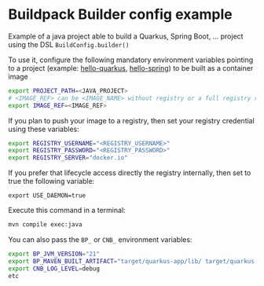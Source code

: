 # Buildpack Builder config example

Example of a java project able to build a Quarkus, Spring Boot, ... project
using the DSL `BuildConfig.builder()`

To use it, configure the following mandatory environment variables pointing to a project (example: [hello-quarkus](../hello-quarkus), [hello-spring](../hello-spring)) to be built as a container image

```bash
export PROJECT_PATH=<JAVA_PROJECT>
# <IMAGE_REF> can be <IMAGE_NAME> without registry or a full registry reference with host, port(optional), path & tag
export IMAGE_REF=<IMAGE_REF> 
```

If you plan to push your image to a registry, then set your registry credential using these variables:
```bash
export REGISTRY_USERNAME="<REGISTRY_USERNAME>"
export REGISTRY_PASSWORD="<REGISTRY_PASSWORD>"
export REGISTRY_SERVER="docker.io"
```

If you prefer that lifecycle access directly the registry internally, then set to true the following variable:
```shell
export USE_DAEMON=true
```

Execute this command in a terminal:
```bash
mvn compile exec:java
```

You can also pass the `BP_` or `CNB_` environment variables:
```bash
export BP_JVM_VERSION="21"
export BP_MAVEN_BUILT_ARTIFACT="target/quarkus-app/lib/ target/quarkus-app/*.jar target/quarkus-app/app/ target/quarkus-app/quarkus"
export CNB_LOG_LEVEL=debug
etc
```